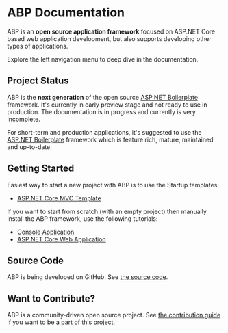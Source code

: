 ﻿# ABP Documentation

ABP is an **open source application framework** focused on ASP.NET Core based web application development, but also supports developing other types of applications.

Explore the left navigation menu to deep dive in the documentation.

## Project Status

ABP is the **next generation** of the open source [ASP.NET Boilerplate](https://aspnetboilerplate.com/) framework. It's currently in early preview stage and not ready to use in production. The documentation is in progress and currently is very incomplete.

For short-term and production applications, it's suggested to use the [ASP.NET Boilerplate](https://aspnetboilerplate.com/) framework which is feature rich, mature, maintained and up-to-date.

## Getting Started

Easiest way to start a new project with ABP is to use the Startup templates:

* [ASP.NET Core MVC Template](Getting-Started-AspNetCore-MVC-Template.md)

If you want to start from scratch (with an empty project) then manually install the ABP framework, use the following tutorials:

* [Console Application](Getting-Started-Console-Application.md)
* [ASP.NET Core Web Application](Getting-Started-AspNetCore-Application.md)

## Source Code

ABP is being developed on GitHub. See [the source code](https://github.com/abpframework/abp).

## Want to Contribute?

ABP is a community-driven open source project. See [the contribution guide](Contribution/Index.md) if you want to be a part of this project.